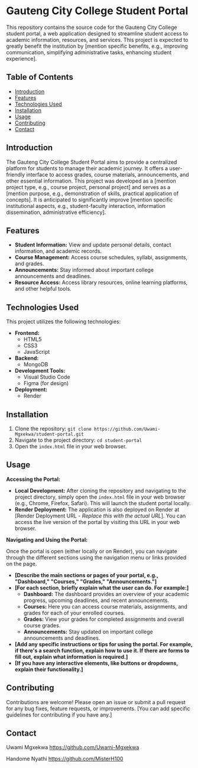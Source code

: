 # Gauteng City College Student Portal

This repository contains the source code for the Gauteng City College student portal, a web application designed to streamline student access to academic information, resources, and services. This project is expected to greatly benefit the institution by [mention specific benefits, e.g., improving communication, simplifying administrative tasks, enhancing student experience].

## Table of Contents

- [Introduction](#introduction)
- [Features](#features)
- [Technologies Used](#technologies-used)
- [Installation](#installation)
- [Usage](#usage)
- [Contributing](#contributing)
- [Contact](#contact)

## Introduction

The Gauteng City College Student Portal aims to provide a centralized platform for students to manage their academic journey. It offers a user-friendly interface to access grades, course materials, announcements, and other essential information. This project was developed as a [mention project type, e.g., course project, personal project] and serves as a [mention purpose, e.g., demonstration of skills, practical application of concepts]. It is anticipated to significantly improve [mention specific institutional aspects, e.g., student-faculty interaction, information dissemination, administrative efficiency].

## Features

*   **Student Information:** View and update personal details, contact information, and academic records.
*   **Course Management:** Access course schedules, syllabi, assignments, and grades.
*   **Announcements:** Stay informed about important college announcements and deadlines.
*   **Resource Access:** Access library resources, online learning platforms, and other helpful tools.

## Technologies Used

This project utilizes the following technologies:

*   **Frontend:**
    *   HTML5
    *   CSS3
    *   JavaScript
*   **Backend:**
    *   MongoDB
*   **Development Tools:**
    *   Visual Studio Code
    *   Figma (for design)
*   **Deployment:**
    *   Render

## Installation

1.  Clone the repository: `git clone https://github.com/Uwami-Mgxekwa/student-portal.git`
2.  Navigate to the project directory: `cd student-portal`
3.  Open the `index.html` file in your web browser.

## Usage

**Accessing the Portal:**

*   **Local Development:** After cloning the repository and navigating to the project directory, simply open the `index.html` file in your web browser (e.g., Chrome, Firefox, Safari).  This will launch the student portal locally.
*   **Render Deployment:** The application is also deployed on Render at [Render Deployment URL - *Replace this with the actual URL*]. You can access the live version of the portal by visiting this URL in your web browser.

**Navigating and Using the Portal:**

Once the portal is open (either locally or on Render), you can navigate through the different sections using the navigation menu or links provided on the page.

*   **[Describe the main sections or pages of your portal, e.g., "Dashboard," "Courses," "Grades," "Announcements."]**
*   **[For each section, briefly explain what the user can do.  For example:]**
    *   **Dashboard:** The dashboard provides an overview of your academic progress, upcoming deadlines, and recent announcements.
    *   **Courses:**  Here you can access course materials, assignments, and grades for each of your enrolled courses.
    *   **Grades:** View your grades for completed assignments and overall course grades.
    *   **Announcements:** Stay updated on important college announcements and deadlines.
*   **[Add any specific instructions or tips for using the portal. For example, if there's a search function, explain how to use it. If there are forms to fill out, explain what information is required.]**
*   **[If you have any interactive elements, like buttons or dropdowns, explain their functionality.]**

## Contributing

Contributions are welcome! Please open an issue or submit a pull request for any bug fixes, feature requests, or improvements. [You can add specific guidelines for contributing if you have any.]

## Contact

Uwami Mgxekwa
https://github.com/Uwami-Mgxekwa

Handome Nyathi
https://github.com/MisterH100
